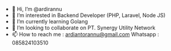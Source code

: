- 👋 Hi, I’m @ardirannu
- 👀 I’m interested in Backend Developer (PHP, Laravel, Node JS)
- 🌱 I’m currently learning Golang
- 💞️ I’m looking to collaborate on PT. Synergy Utility Network
- 📫 How to reach me : ardiantorannu@gmail.com Whatsapp : 085824103510

<!---
ardirannu/ardirannu is a ✨ special ✨ repository because its `README.md` (this file) appears on your GitHub profile.
You can click the Preview link to take a look at your changes.
--->
